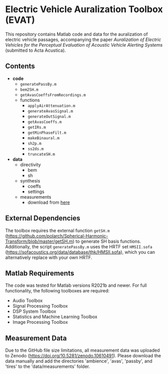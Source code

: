 # Electric Vehicle Auralization Toolbox (EVAT)

This repository contains Matlab code and data for the auralization of electric vehicle passages, accompanying the paper _Auralization of Electric Vehicles for the Perceptual Evaluation of Acoustic Vehicle Alerting Systems_ (submitted to Acta Acustica).

## Contents
- **code**
  - `generatePassBy.m`
  - `bem2SH.m`
  - `getAvasCoeffsFromRecordings.m`
  - functions
    - `applyAirAttenuation.m`
    - `generateAvasSignal.m`
    - `generateOutSignal.m`
    - `getAvasCoeffs.m`
    - `getIRs.m`
    - `getMinPhaseFilt.m`
    - `makeBinaural.m`
    - `sh2p.m`
    - `ss2ds.m`
    - `truncateSH.m`
- **data**
  - directivity
    - bem
    - sh
  - synthesis
    - coeffs
    - settings
  - measurements
    - download from [here](https://doi.org/10.5281/zenodo.10610491)     


## External Dependencies
The toolbox requires the external function `getSH.m` (https://github.com/polarch/Spherical-Harmonic-Transform/blob/master/getSH.m) to generate SH basis functions.
Additionally, the script `generatePassBy.m` uses the HRTF set `HMSII.sofa` (https://sofacoustics.org/data/database/thk/HMSII.sofa), which you can alternatively replace with your own HRTF.

## Matlab Requirements
The code was tested for Matlab versions R2021b and newer. For full functionality, the following toolboxes are required:
- Audio Toolbox
- Signal Processing Toolbox
- DSP System Toolbox
- Statistics and Machine Learning Toolbox
- Image Processing Toolbox

## Measurement Data
Due to the GitHub file size limitations, all measurement data was uploaded to Zenodo (https://doi.org/10.5281/zenodo.10610491). 
Please download the data manually and add the directories 'ambience', 'avas', 'passby', and 'tires' to the 'data/measurements' folder.
